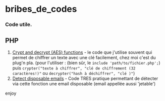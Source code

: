 # bribes_de_codes

### Code utile.

## PHP

1. [Crypt and decrypt (AES) functions](https://github.com/MathiAs2Pique/bribes_de_codes/blob/master/php-crypt-and-decrypt-with-aes.php) - le code que j'utilise souvent qui permet de chiffrer un texte avec une clé facilement, chez moi c'est du plug'n pla. (pour l'utiliser : (bien sûr, le `include 'path/to/fichier.php';`) puis `crypter("texte à chiffrer", "clé de chiffrement (32 caractères!)"` ou `decrypter("hash à déchiffrer", "clé )"`)
2. [Detect disposable emails](https://github.com/MathiAs2Pique/bribes_de_codes/blob/master/detect-disposables-emails) - Code TRES pratique permettant de détecter via cette fonction une email disposable (email appellée aussi 'jetable')

enjoy
